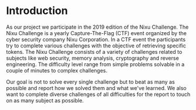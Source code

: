 # Introduction

As our project we participate in the 2019 edition of the Nixu Challenge. The Nixu Challenge is a yearly Capture-The-Flag (CTF) event organized by the cyber security company Nixu Corporation. In a CTF event the participants try to complete various challenges with the objective of retrieving specific tokens. The Nixu Challenge consists of a variety of challenges related to subjects like web security, memory analysis, cryptography and reverse engineering. The difficulty level range from simple problems solvable in a couple of minutes to complex challenges.

Our goal is not to solve every single challenge but to beat as many as possible and report how we solved them and what we've learned. We also want to complete diverse challenges of all difficulties for the report to touch on as many subject as possible.
